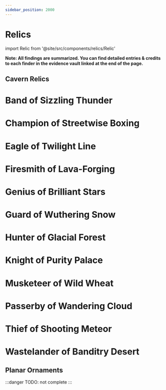 ```yaml
---
sidebar_position: 2000
---
```


# Relics

import Relic from '@site/src/components/relics/Relic'

**Note: All findings are summarized. You can find detailed entries & credits to each finder in the evidence vault linked at the end of the page.**

## Cavern Relics

# Band of Sizzling Thunder

<Relic relic="Band of Sizzling Thunder" />

# Champion of Streetwise Boxing

<Relic relic="Champion of Streetwise Boxing" />

# Eagle of Twilight Line

<Relic relic="Eagle of Twilight Line" />

# Firesmith of Lava-Forging

<Relic relic="Firesmith of Lava-Forging" />

# Genius of Brilliant Stars

<Relic relic="Genius of Brilliant Stars" />

# Guard of Wuthering Snow

<Relic relic="Guard of Wuthering Snow" />

# Hunter of Glacial Forest

<Relic relic="Hunter of Glacial Forest" />

# Knight of Purity Palace

<Relic relic="Knight of Purity Palace" />

# Musketeer of Wild Wheat

<Relic relic="Musketeer of Wild Wheat" />

# Passerby of Wandering Cloud

<Relic relic="Passerby of Wandering Cloud" />

# Thief of Shooting Meteor

<Relic relic="Thief of Shooting Meteor" />

# Wastelander of Banditry Desert

<Relic relic="Wastelander of Banditry Desert" />

## Planar Ornaments

:::danger
TODO: not complete
:::